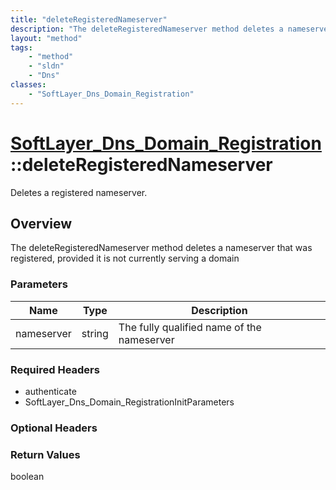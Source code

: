 ```yaml
---
title: "deleteRegisteredNameserver"
description: "The deleteRegisteredNameserver method deletes a nameserver that was registered, provided it is not currently serving a d... "
layout: "method"
tags:
    - "method"
    - "sldn"
    - "Dns"
classes:
    - "SoftLayer_Dns_Domain_Registration"
---
```

# [SoftLayer_Dns_Domain_Registration](/reference/services/SoftLayer_Dns_Domain_Registration)::deleteRegisteredNameserver

Deletes a registered nameserver.


## Overview 
The deleteRegisteredNameserver method deletes a nameserver that was registered, provided it is not currently serving a domain 

### Parameters 
|Name | Type | Description |
| --- | --- | --- |
|nameserver| string| The fully qualified name of the nameserver|


### Required Headers
* authenticate
* SoftLayer_Dns_Domain_RegistrationInitParameters

### Optional Headers

### Return Values
boolean

